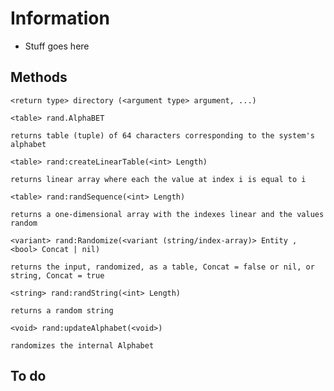 # Information
- Stuff goes here

## Methods
`<return type> directory (<argument type> argument, ...)`  
```   
<table> rand.AlphaBET 
```     
`returns table (tuple) of 64 characters corresponding to the system's alphabet`       
      
```   
<table> rand:createLinearTable(<int> Length)
```   
`returns linear array where each the value at index i is equal to i`   
      
            
            
            
            
    
            
                              
```   
<table> rand:randSequence(<int> Length)
```   
`returns a one-dimensional array with the indexes linear and the values random`      
    
```   
<variant> rand:Randomize(<variant (string/index-array)> Entity , <bool> Concat | nil)
```   
`returns the input, randomized, as a table, Concat = false or nil, or string, Concat = true`   
    
```   
<string> rand:randString(<int> Length)
``` 
`returns a random string`     
    
```   
<void> rand:updateAlphabet(<void>)
```   
`randomizes the internal Alphabet`    

## To do
